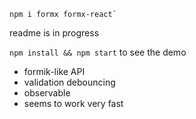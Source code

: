 ```
npm i formx formx-react`
```

readme is in progress

`npm install && npm start` to see the demo

- formik-like API
- validation debouncing
- observable
- seems to work very fast
